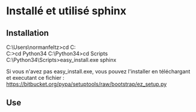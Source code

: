 # Installé et utilisé sphinx #

## Installation ##

C:\Users\normanfeltz>cd C:\
C:\>cd Python34
C:\Python34>cd Scripts
C:\Python34\Scripts>easy_install.exe sphinx

Si vous n'avez pas easy_install.exe, vous pouvez l'installer en téléchargant et executant ce fichier : 
https://bitbucket.org/pypa/setuptools/raw/bootstrap/ez_setup.py


## Use ##

